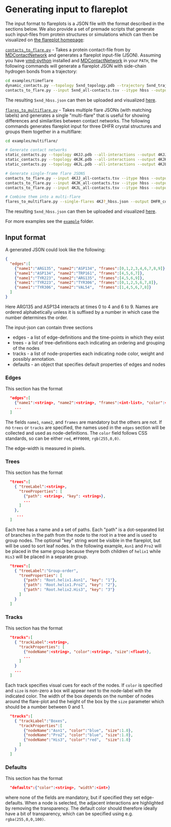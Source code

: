 # Generating input to flareplot

The input format to flareplots is a JSON file with the format described in the sections below. We also provide a set of premade scripts that generate such input-files from protein structures or simulations which can then be visualized on [the flareplot homepage](https://gpcrviz.github.io/flareplot/?p=create):

[`contacts_to_flare.py`](https://raw.githubusercontent.com/GPCRviz/flareplot/master/input/contacts_to_flare.py) - Takes a protein contact-file from by [MDContactNetwork](https://github.com/Eigenstate/vmd-python) and generates a flareplot input-file (JSON). Assuming you have [vmd-python](https://github.com/Eigenstate/vmd-python) installed and [MDContactNetwork](https://github.com/Eigenstate/vmd-python) in your `PATH`, the following commands will generate a flareplot JSON with side-chain hydrogen bonds from a trajectory:
```bash
cd examples/timeflare
dynamic_contacts.py --topology 5xnd_topology.pdb --trajectory 5xnd_trajectory.dcd --all-interactions --output 5xnd_all-contacts.tsv
contacts_to_flare.py --input 5xnd_all-contacts.tsv --itype hbss --output 5xnd_hbss.json
```
The resulting `5xnd_hbss.json` can then be uploaded and visualized [here](https://gpcrviz.github.io/flareplot/?p=create).


[`flares_to_multiflare.py`](https://raw.githubusercontent.com/GPCRviz/flareplot/master/input/contacts_to_flare.py) - Takes multiple flare JSONs (with matching labels) and generates a single "multi-flare" that is useful for showing differences and similarities between contact networks. The following commands generates flareplot input for three DHFR crystal structures and groups them together in a multiflare:
```bash
cd examples/multiflare/

# Generate contact networks
static_contacts.py --topology 4KJJ.pdb --all-interactions --output 4KJJ_all-contacts.tsv
static_contacts.py --topology 4KJK.pdb --all-interactions --output 4KJK_all-contacts.tsv
static_contacts.py --topology 4KJL.pdb --all-interactions --output 4KJL_all-contacts.tsv

# Generate single-frame flare JSONS
contacts_to_flare.py --input 4KJJ_all-contacts.tsv --itype hbss --output 4KJJ_hbss.json
contacts_to_flare.py --input 4KJK_all-contacts.tsv --itype hbss --output 4KJK_hbss.json
contacts_to_flare.py --input 4KJL_all-contacts.tsv --itype hbss --output 4KJL_hbss.json

# Combine them into a multi-flare
flares_to_multiflare.py --single-flares 4KJ?_hbss.json --output DHFR_compare_hbss.json
```
The resulting `5xnd_hbss.json` can then be uploaded and visualized [here](https://gpcrviz.github.io/flareplot/?p=create).

For more examples see the [`example`](https://github.com/GPCRviz/flareplot/tree/master/input/examples) folder.


## Input format
A generated JSON could look like the following:

```json
{
  "edges":[
    {"name1":"ARG135", "name2":"ASP134", "frames":[0,1,2,3,4,6,7,8,9]},
    {"name1":"ASP134", "name2":"TRP161", "frames":[4,5,6,7]},
    {"name1":"TYR223", "name2":"ARG135", "frames":[4,5,6,9]},
    {"name1":"TYR223", "name2":"TYR306", "frames":[0,1,2,5,6,7,8]},
    {"name1":"TYR306", "name2":"VAL54",  "frames":[1,4,5,6,7,8]}
  ]
}
```
      
Here ARG135 and ASP134 interacts at times 0 to 4 and 6 to 9. Names are ordered alphabetically unless it is suffixed by a number in which case the number determines the order. 

The input-json can contain three sections
 * edges - a list of edge-definitions and the time-points in which they exist
 * trees - a list of tree-definitions each indicating an ordering and grouping of the nodes
 * tracks - a list of node-properties each indicating node color, weight and possibly annotation. 
 * defaults - an object that specifies default properties of edges and nodes

### Edges
This section has the format
```json
  "edges":[
    {"name1":<string>, "name2":<string>, "frames":<int-list>, "color":<string>, "width":<int>},
    ...
  ]
```
The fields `name1`, `name2`, and `frames` are mandatory but the others are not. If no `trees` or `tracks` are specified, the names used in the `edges` section will be collected and used as node-definitions. The `color` field follows CSS standards, so can be either `red`, `#FF0000`, `rgb(255,0,0)`.

The edge-width is measured in pixels. 

### Trees
This section has the format
```json
  "trees":[
    { "treeLabel":<string>, 
      "treeProperties": [
        {"path": <string>, "key": <string>},
        ...
      ]
    },
     ...
  ]
```
Each tree has a name and a set of paths. Each "path" is a dot-separated list of branches in the path from the node to the root in a tree and is used to group nodes. The optional "key" string wont be visible in the flareplot, but will be used to sort leaf nodes. In the following example, `Asn1` and `Pro2` will be placed in the same group because theyre both children of `helix1` while `His3` will be placed in a separate group. 
```json
  "trees":[
    { "treeLabel":"Group-order",
      "treeProperties": [
        {"path": "Root.helix1.Asn1", "key": "1"},
        {"path": "Root.helix1.Pro2", "key": "2"},
        {"path": "Root.helix2.His3", "key": "3"}
      ]
    }
  ]
```

### Tracks
This section has the format
```json
  "tracks":[
    { "trackLabel":<string>, 
      "trackProperties": [
        {"nodeName":<string>, "color":<string>, "size":<float>},
        ...
      ]
    }
    ...
  ]
```

Each track specifies visual cues for each of the nodes. If `color` is specified and `size` is non-zero a box will appear next to the node-label with the indicated color. The width of the box depends on the number of nodes around the flare-plot and the height of the box by the `size` parameter which should be a number between 0 and 1. 
```json
  "tracks":[
    { "trackLabel":"Boxes",
      "trackProperties":[
        {"nodeName":"Asn1", "color":"blue", "size":1.0},
        {"nodeName":"Pro2", "color":"blue", "size":1.0},
        {"nodeName":"His3", "color":"red",  "size":1.0}
      ]
    }
  ]
```


### Defaults
This section has the format
```json
  "defaults":{"color":<string>, "width":<int>}
```
where none of the fields are mandatory, but if specified they set edge-defaults. When a node is selected, the adjacent interactions are highlighted by removing the transparency. The default color should therefore ideally have a bit of transparency, which can be specified using e.g. `rgba(255,0,0,100)`. 

